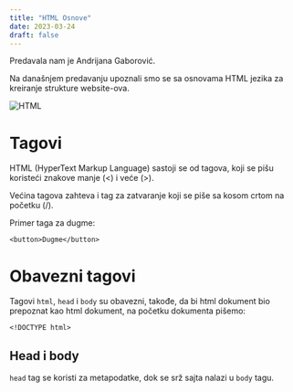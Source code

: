 ```yaml
---
title: "HTML Osnove"
date: 2023-03-24
draft: false
---
```

Predavala nam je Andrijana Gaborović.

Na današnjem predavanju upoznali smo se sa osnovama HTML jezika za kreiranje strukture website-ova.

![HTML](https://geekofcoding.files.wordpress.com/2020/09/images.png)

# Tagovi

HTML (HyperText Markup Language) sastoji se od tagova, koji se pišu koristeći znakove manje (<) i veće (>).

Većina tagova zahteva i tag za zatvaranje koji se piše sa kosom crtom na početku (/).

Primer taga za dugme:

```<button>Dugme</button>```

# Obavezni tagovi

Tagovi ```html```, ```head``` i ```body``` su obavezni, takođe, da bi html dokument bio prepoznat kao html dokument, na početku dokumenta pišemo:

```<!DOCTYPE html>```

## Head i body

```head``` tag se koristi za metapodatke, dok se srž sajta nalazi u ```body``` tagu.
